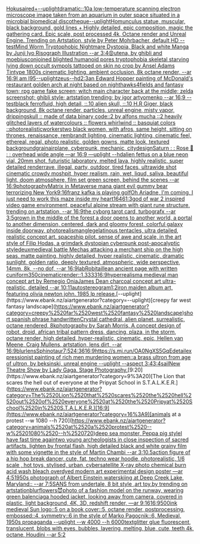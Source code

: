 [Hokusai](https://www.ebank.nz/aiartgenerator?category=Hokusai)[red+](https://www.ebank.nz/aiartgenerator?category=red%2B)[--uplight](https://www.ebank.nz/aiartgenerator?category=--uplight)[dramatic::10](https://www.ebank.nz/aiartgenerator?category=dramatic%3A%3A10)[a low-temperature scanning electron microscope image taken from an aquarium in outer space situated in a microbial biomedical discotheque](https://www.ebank.nz/aiartgenerator?category=a%2520low-temperature%2520scanning%2520electron%2520microscope%2520image%2520taken%2520from%2520an%2520aquarium%2520in%2520outer%2520space%2520situated%2520in%2520a%2520microbial%2520biomedical%2520discotheque)[--uplight](https://www.ebank.nz/aiartgenerator?category=--uplight)[Homunculus statue, muscular, black background, gold lines + Highly detailed, epic composition, magic the gathering card. Epic scale, post processed 4k, Octane render and Unreal Engine. Trending on Artstation, style by Peter Mohrbacher, default HD --test](https://www.ebank.nz/aiartgenerator?category=Homunculus%2520statue%2C%2520muscular%2C%2520black%2520background%2C%2520gold%2520lines%2520%2B%2520Highly%2520detailed%2C%2520epic%2520composition%2C%2520magic%2520the%2520gathering%2520card.%2520Epic%2520scale%2C%2520post%2520processed%25204k%2C%2520Octane%2520render%2520and%2520Unreal%2520Engine.%2520Trending%2520on%2520Artstation%2C%2520style%2520by%2520Peter%2520Mohrbacher%2C%2520default%2520HD%2520--test)[Mind Worm  Tryptophobic Nightmare Dystopia, Black and white Manga by Junji Iyo Risograph  Illustration --ar 3:4](https://www.ebank.nz/aiartgenerator?category=Mind%2520Worm%2520%2520Tryptophobic%2520Nightmare%2520Dystopia%2C%2520Black%2520and%2520white%2520Manga%2520by%2520Junji%2520Iyo%2520Risograph%2520%2520Illustration%2520--ar%25203%3A4)[😡](https://www.ebank.nz/aiartgenerator?category=%F0%9F%98%A1)[utena, by ghibli and moebius](https://www.ebank.nz/aiartgenerator?category=utena%2C%2520by%2520ghibli%2520and%2520moebius)[conjoined blighted humanoid pores tryptophobia skeletal starving lying down occult sympols tattooed on skin no crop by Ansel Adams Tintype 1800s cinematic lighting, ambient occlusion, 8k octane render, --ar 16:9](https://www.ebank.nz/aiartgenerator?category=conjoined%2520blighted%2520humanoid%2520pores%2520tryptophobia%2520skeletal%2520starving%2520lying%2520down%2520occult%2520sympols%2520tattooed%2520on%2520skin%2520no%2520crop%2520by%2520Ansel%2520Adams%2520Tintype%25201800s%2520cinematic%2520lighting%2C%2520ambient%2520occlusion%2C%25208k%2520octane%2520render%2C%2520--ar%252016%3A9)[I am I](https://www.ebank.nz/aiartgenerator?category=I%2520am%2520I)[95](https://www.ebank.nz/aiartgenerator?category=95)[--uplight](https://www.ebank.nz/aiartgenerator?category=--uplight)[zeus](https://www.ebank.nz/aiartgenerator?category=zeus)[--hd](https://www.ebank.nz/aiartgenerator?category=--hd)[2:3](https://www.ebank.nz/aiartgenerator?category=2%3A3)[](https://www.ebank.nz/aiartgenerator?category=)[an Edward Hopper painting of McDonald's restaurant golden arch at night based on nighthawks](https://www.ebank.nz/aiartgenerator?category=an%2520Edward%2520Hopper%2520painting%2520of%2520McDonald%27s%2520restaurant%2520golden%2520arch%2520at%2520night%2520based%2520on%2520nighthawks)[4](https://www.ebank.nz/aiartgenerator?category=4)[fields and fantasy town; rpg game fake screen; witch main character back at the middle; zelda screenshot; ghibli style; artstation trending; by igor artyomenko --ar 16:9 --test](https://www.ebank.nz/aiartgenerator?category=fields%2520and%2520fantasy%2520town%3B%2520rpg%2520game%2520fake%2520screen%3B%2520witch%2520main%2520character%2520back%2520at%2520the%2520middle%3B%2520zelda%2520screenshot%3B%2520ghibli%2520style%3B%2520artstation%2520trending%3B%2520by%2520igor%2520artyomenko%2520--ar%252016%3A9%2520--test)[black ferrofluid, high detail, ::.10 alien skull, ::.10 H.R Giger, black background, 8k octane render, particles, unreal engine, misty vapor, dripping](https://www.ebank.nz/aiartgenerator?category=black%2520ferrofluid%2C%2520high%2520detail%2C%2520%3A%3A.10%2520alien%2520skull%2C%2520%3A%3A.10%2520H.R%2520Giger%2C%2520black%2520background%2C%25208k%2520octane%2520render%2C%2520particles%2C%2520unreal%2520engine%2C%2520misty%2520vapor%2C%2520dripping)[skull :: made of data binary code::2 by alfons mucha ::2 heavily glitched layers of watercolours :: flowers whirlwind :: basquiat colors ::](https://www.ebank.nz/aiartgenerator?category=skull%2520%3A%3A%2520made%2520of%2520data%2520binary%2520code%3A%3A2%2520by%2520alfons%2520mucha%2520%3A%3A2%2520heavily%2520glitched%2520layers%2520of%2520watercolours%2520%3A%3A%2520flowers%2520whirlwind%2520%3A%3A%2520basquiat%2520colors%2520%3A%3A)[photorealistic](https://www.ebank.nz/aiartgenerator?category=photorealistic)[workers](https://www.ebank.nz/aiartgenerator?category=workers)[two black women, with afros, same height, sitting on thrones, renaissance, rembrandt lighting, cinematic lighting, cinematic feel, ethereal, regal, photo realistic, golden gowns, matte look, textured background](https://www.ebank.nz/aiartgenerator?category=two%2520black%2520women%2C%2520with%2520afros%2C%2520same%2520height%2C%2520sitting%2520on%2520thrones%2C%2520renaissance%2C%2520rembrandt%2520lighting%2C%2520cinematic%2520lighting%2C%2520cinematic%2520feel%2C%2520ethereal%2C%2520regal%2C%2520photo%2520realistic%2C%2520golden%2520gowns%2C%2520matte%2520look%2C%2520textured%2520background)[grain](https://www.ebank.nz/aiartgenerator?category=grain)[airplane, cyberpunk, mechanic, city](https://www.ebank.nz/aiartgenerator?category=airplane%2C%2520cyberpunk%2C%2520mechanic%2C%2520city)[design](https://www.ebank.nz/aiartgenerator?category=design)[Saturn : : Rose 🌹 : : overhead wide angle —ar 16:9 —uplight --hd](https://www.ebank.nz/aiartgenerator?category=Saturn%2520%3A%2520%3A%2520Rose%2520%F0%9F%8C%B9%2520%3A%2520%3A%2520overhead%2520wide%2520angle%2520%E2%80%94ar%252016%3A9%2520%E2%80%94uplight%2520--hd)[alien fettus on a blue neon vial, 20mm shot, futuristic laboratory, melted lava, highly realistic, super detailed render](https://www.ebank.nz/aiartgenerator?category=alien%2520fettus%2520on%2520a%2520blue%2520neon%2520vial%2C%252020mm%2520shot%2C%2520futuristic%2520laboratory%2C%2520melted%2520lava%2C%2520highly%2520realistic%2C%2520super%2520detailed%2520render)[rave, illegal, party, outdoor, tired faces, ultrawide shot cinematic crowdy moshpit, hyper realism, rain, wet, liqud, saliva, beautiful light, doom atmosphere, film set green screen, behind the scenes --ar 16:9](https://www.ebank.nz/aiartgenerator?category=rave%2C%2520illegal%2C%2520party%2C%2520outdoor%2C%2520tired%2520faces%2C%2520ultrawide%2520shot%2520cinematic%2520crowdy%2520moshpit%2C%2520hyper%2520realism%2C%2520rain%2C%2520wet%2C%2520liqud%2C%2520saliva%2C%2520beautiful%2520light%2C%2520doom%2520atmosphere%2C%2520film%2520set%2520green%2520screen%2C%2520behind%2520the%2520scenes%2520--ar%252016%3A9)[photography](https://www.ebank.nz/aiartgenerator?category=photography)[Matrix in Metaverse man](https://www.ebank.nz/aiartgenerator?category=Matrix%2520in%2520Metaverse%2520man)[a giant evil gummy bear terrorizing New York](https://www.ebank.nz/aiartgenerator?category=a%2520giant%2520evil%2520gummy%2520bear%2520terrorizing%2520New%2520York)[9:16](https://www.ebank.nz/aiartgenerator?category=9%3A16)[franz kafka is playing golf](https://www.ebank.nz/aiartgenerator?category=franz%2520kafka%2520is%2520playing%2520golf)[Oh Ariadne, I'm coming, I just need to work this maze inside my heart](https://www.ebank.nz/aiartgenerator?category=Oh%2520Ariadne%2C%2520I%27m%2520coming%2C%2520I%2520just%2520need%2520to%2520work%2520this%2520maze%2520inside%2520my%2520heart)[1646](https://www.ebank.nz/aiartgenerator?category=1646)[1:3](https://www.ebank.nz/aiartgenerator?category=1%3A3)[god of war 2 inspired video game environment, peaceful alpine stream with giant rune structure, trending on artstation, --ar 16:9](https://www.ebank.nz/aiartgenerator?category=god%2520of%2520war%25202%2520inspired%2520video%2520game%2520environment%2C%2520peaceful%2520alpine%2520stream%2520with%2520giant%2520rune%2520structure%2C%2520trending%2520on%2520artstation%2C%2520--ar%252016%3A9)[the cyborg tarot card, turbografx --ar 3:5](https://www.ebank.nz/aiartgenerator?category=the%2520cyborg%2520tarot%2520card%2C%2520turbografx%2520--ar%25203%3A5)[grown in the middle of the forest a door opens to another world, a portal to another dimension, centered, dark and gloomy forest, colorful galaxy inside doorway, photorealism](https://www.ebank.nz/aiartgenerator?category=grown%2520in%2520the%2520middle%2520of%2520the%2520forest%2520a%2520door%2520opens%2520to%2520another%2520world%2C%2520a%2520portal%2520to%2520another%2520dimension%2C%2520centered%2C%2520dark%2520and%2520gloomy%2520forest%2C%2520colorful%2520galaxy%2520inside%2520doorway%2C%2520photorealism)[angle](https://www.ebank.nz/aiartgenerator?category=angle)[gelatinous tentacles, ultra detailed, realistic concept art. spaceship pilot. sense of awe and scale, in the art style of Filip Hodas, a grimdark dystopian cyberpunk post-apocalyptic style](https://www.ebank.nz/aiartgenerator?category=gelatinous%2520tentacles%2C%2520ultra%2520detailed%2C%2520realistic%2520concept%2520art.%2520spaceship%2520pilot.%2520sense%2520of%2520awe%2520and%2520scale%2C%2520in%2520the%2520art%2520style%2520of%2520Filip%2520Hodas%2C%2520a%2520grimdark%2520dystopian%2520cyberpunk%2520post-apocalyptic%2520style)[deux](https://www.ebank.nz/aiartgenerator?category=deux)[medieval battle Mechas attacking a merchant ship on the high seas, matte painting, highly detailed, hyper realistic, cinematic, dramatic sunlight, golden ratio, deeply textured, atmospheric, wide perspective, 14mm, 8k, --no dof, --ar 16:9](https://www.ebank.nz/aiartgenerator?category=medieval%2520battle%2520Mechas%2520attacking%2520a%2520merchant%2520ship%2520on%2520the%2520high%2520seas%2C%2520matte%2520painting%2C%2520highly%2520detailed%2C%2520hyper%2520realistic%2C%2520cinematic%2C%2520dramatic%2520sunlight%2C%2520golden%2520ratio%2C%2520deeply%2520textured%2C%2520atmospheric%2C%2520wide%2520perspective%2C%252014mm%2C%25208k%2C%2520--no%2520dof%2C%2520--ar%252016%3A9)[lab](https://www.ebank.nz/aiartgenerator?category=lab)[Robitaille](https://www.ebank.nz/aiartgenerator?category=Robitaille)[an ancient page with written cuniform](https://www.ebank.nz/aiartgenerator?category=an%2520ancient%2520page%2520with%2520written%2520cuniform)[350](https://www.ebank.nz/aiartgenerator?category=350)[cinematic](https://www.ebank.nz/aiartgenerator?category=cinematic)[render::1.3333](https://www.ebank.nz/aiartgenerator?category=render%3A%3A1.3333)[16:9](https://www.ebank.nz/aiartgenerator?category=16%3A9)[hyperrealism](https://www.ebank.nz/aiartgenerator?category=hyperrealism)[a medieval man concept art by Remegio Onia](https://www.ebank.nz/aiartgenerator?category=a%2520medieval%2520man%2520concept%2520art%2520by%2520Remegio%2520Onia)[James Dean charcoal concept art ultra-realistic, detailed --ar 10:11](https://www.ebank.nz/aiartgenerator?category=James%2520Dean%2520charcoal%2520concept%2520art%2520ultra-realistic%2C%2520detailed%2520--ar%252010%3A11)[autostereogram](https://www.ebank.nz/aiartgenerator?category=autostereogram)[1:2](https://www.ebank.nz/aiartgenerator?category=1%3A2)[iron maiden album art, featuring olivia newton john. 1985 lp release.](https://www.ebank.nz/aiartgenerator?category=iron%2520maiden%2520album%2520art%2C%2520featuring%2520olivia%2520newton%2520john.%25201985%2520lp%2520release.)[--uplight](https://www.ebank.nz/aiartgenerator?category=--uplight)[creepy far west fantasy landscape](https://www.ebank.nz/aiartgenerator?category=creepy%2520far%2520west%2520fantasy%2520landscape)[short spanish phrase handwritten](https://www.ebank.nz/aiartgenerator?category=short%2520spanish%2520phrase%2520handwritten)[Crystal cathedral, alien planet, surrealistic, octane rendered, 8k](https://www.ebank.nz/aiartgenerator?category=Crystal%2520cathedral%2C%2520alien%2520planet%2C%2520surrealistic%2C%2520octane%2520rendered%2C%25208k)[photography by Sarah Morris, A concept design of robot, droid, african tribal pattern dress, dancing, plaza, in the storm, octane render, high detailed, hyper-realistic, cinematic, epic, Hellen van Meene, Craig Mullens, artstation, lens dirt, --ar 16:9](https://www.ebank.nz/aiartgenerator?category=photography%2520by%2520Sarah%2520Morris%2C%2520A%2520concept%2520design%2520of%2520robot%2C%2520droid%2C%2520african%2520tribal%2520pattern%2520dress%2C%2520dancing%2C%2520plaza%2C%2520in%2520the%2520storm%2C%2520octane%2520render%2C%2520high%2520detailed%2C%2520hyper-realistic%2C%2520cinematic%2C%2520epic%2C%2520Hellen%2520van%2520Meene%2C%2520Craig%2520Mullens%2C%2520artstation%2C%2520lens%2520dirt%2C%2520--ar%252016%3A9)[blur](https://www.ebank.nz/aiartgenerator?category=blur)[lens](https://www.ebank.nz/aiartgenerator?category=lens)[Sphinotaur](https://www.ebank.nz/aiartgenerator?category=Sphinotaur)[7:5](https://www.ebank.nz/aiartgenerator?category=7%3A5)[24:36](https://www.ebank.nz/aiartgenerator?category=24%3A36)[16:9](https://www.ebank.nz/aiartgenerator?category=16%3A9)[<https://s.mj.run/OA0NgXS5GqE>](https://www.ebank.nz/aiartgenerator?category=%3Chttps%3A//s.mj.run/OA0NgXS5GqE%3E)[detail](https://www.ebank.nz/aiartgenerator?category=detail)[expressionist painting of rich men murdering women](https://www.ebank.nz/aiartgenerator?category=expressionist%2520painting%2520of%2520rich%2520men%2520murdering%2520women)[::](https://www.ebank.nz/aiartgenerator?category=%3A%3A)[a brass ultron from age of ultron, by beksinski, unreal engine --uplight --aspect 3:4](https://www.ebank.nz/aiartgenerator?category=a%2520brass%2520ultron%2520from%2520age%2520of%2520ultron%2C%2520by%2520beksinski%2C%2520unreal%2520engine%2520--uplight%2520--aspect%25203%3A4)[3:4](https://www.ebank.nz/aiartgenerator?category=3%3A4)[sail](https://www.ebank.nz/aiartgenerator?category=sail)[New Theatre Show by Lady Gaga. Stage Photography.](https://www.ebank.nz/aiartgenerator?category=New%2520Theatre%2520Show%2520by%2520Lady%2520Gaga.%2520Stage%2520Photography.)[9:20](https://www.ebank.nz/aiartgenerator?category=9%3A20)[The Lion that scares the hell out of everyone at the Pripyat School in S.T.A.L.K.E.R.](https://www.ebank.nz/aiartgenerator?category=The%2520Lion%2520that%2520scares%2520the%2520hell%2520out%2520of%2520everyone%2520at%2520the%2520Pripyat%2520School%2520in%2520S.T.A.L.K.E.R.)[16:9](https://www.ebank.nz/aiartgenerator?category=16%3A9)[animals at a protest --w 1080 --h 720](https://www.ebank.nz/aiartgenerator?category=animals%2520at%2520a%2520protest%2520--w%25201080%2520--h%2520720)[deep sea monster, Peppa pig style](https://www.ebank.nz/aiartgenerator?category=deep%2520sea%2520monster%2C%2520Peppa%2520pig%2520style)[I have fast time again](https://www.ebank.nz/aiartgenerator?category=I%2520have%2520fast%2520time%2520again)[two young archeologists in close inspection of sacred artifacts, lighten by frontal flash, high detailed black and white grainy film with some vignette in the style of Martin Chambi --ar 3:1](https://www.ebank.nz/aiartgenerator?category=two%2520young%2520archeologists%2520in%2520close%2520inspection%2520of%2520sacred%2520artifacts%2C%2520lighten%2520by%2520frontal%2520flash%2C%2520high%2520detailed%2520black%2520and%2520white%2520grainy%2520film%2520with%2520some%2520vignette%2520in%2520the%2520style%2520of%2520Martin%2520Chambi%2520--ar%25203%3A1)[0.5](https://www.ebank.nz/aiartgenerator?category=0.5)[action figure of a hip hop break dancer, cute, fat, techno wear hoodie, photorealistic, 1/6 scale , hot toys, stylised, urban, cyber](https://www.ebank.nz/aiartgenerator?category=action%2520figure%2520of%2520a%2520hip%2520hop%2520break%2520dancer%2C%2520cute%2C%2520fat%2C%2520techno%2520wear%2520hoodie%2C%2520photorealistic%2C%25201/6%2520scale%2520%2C%2520hot%2520toys%2C%2520stylised%2C%2520urban%2C%2520cyber)[satellite X-ray photo chemical burn acid wash bleach overdyed modern art experimental design poster —ar 4:5](https://www.ebank.nz/aiartgenerator?category=satellite%2520X-ray%2520photo%2520chemical%2520burn%2520acid%2520wash%2520bleach%2520overdyed%2520modern%2520art%2520experimental%2520design%2520poster%2520%E2%80%94ar%25204%3A5)[1950s photograph of Albert Einstein waterskiing at Deep Creek Lake, Maryland:: --ar 7:5](https://www.ebank.nz/aiartgenerator?category=1950s%2520photograph%2520of%2520Albert%2520Einstein%2520waterskiing%2520at%2520Deep%2520Creek%2520Lake%2C%2520Maryland%3A%3A%2520--ar%25207%3A5)[SANS from undertale, 8 bit style ,art toy,by trending on artstation](https://www.ebank.nz/aiartgenerator?category=SANS%2520from%2520undertale%2C%25208%2520bit%2520style%2520%2Cart%2520toy%2Cby%2520trending%2520on%2520artstation)[blur](https://www.ebank.nz/aiartgenerator?category=blur)[flowers](https://www.ebank.nz/aiartgenerator?category=flowers)[😈](https://www.ebank.nz/aiartgenerator?category=%F0%9F%98%88)[photo of a fashion model on the runway, wearing green balenciaga hooded jacket, looking away from camera, covered in plastic, light background, 4K, 3D, redshift render, —ar 9:16](https://www.ebank.nz/aiartgenerator?category=photo%2520of%2520a%2520fashion%2520model%2520on%2520the%2520runway%2C%2520wearing%2520green%2520balenciaga%2520hooded%2520jacket%2C%2520looking%2520away%2520from%2520camera%2C%2520covered%2520in%2520plastic%2C%2520light%2520background%2C%25204K%2C%25203D%2C%2520redshift%2520render%2C%2520%E2%80%94ar%25209%3A16)[16:9](https://www.ebank.nz/aiartgenerator?category=16%3A9)[500](https://www.ebank.nz/aiartgenerator?category=500)[ink medieval Sun logo::5 on a book cover::5, octane render, postprocessing, embossed::4, symmetry::6 in the style of Marko Pagoçnik::6, Medieval, 1950s propaganda --uplight --w 4000 --h 6000](https://www.ebank.nz/aiartgenerator?category=ink%2520medieval%2520Sun%2520logo%3A%3A5%2520on%2520a%2520book%2520cover%3A%3A5%2C%2520octane%2520render%2C%2520postprocessing%2C%2520embossed%3A%3A4%2C%2520symmetry%3A%3A6%2520in%2520the%2520style%2520of%2520Marko%2520Pago%C3%A7nik%3A%3A6%2C%2520Medieval%2C%25201950s%2520propaganda%2520--uplight%2520--w%25204000%2520--h%25206000)[text](https://www.ebank.nz/aiartgenerator?category=text)[glitter glue fluorescent, translucent, blobs with eyes, bubbles, layering, melting, blue, cute, teeth 4k, octane, Houdini --ar 5:2](https://www.ebank.nz/aiartgenerator?category=glitter%2520glue%2520fluorescent%2C%2520translucent%2C%2520blobs%2520with%2520eyes%2C%2520bubbles%2C%2520layering%2C%2520melting%2C%2520blue%2C%2520cute%2C%2520teeth%25204k%2C%2520octane%2C%2520Houdini%2520--ar%25205%3A2)
